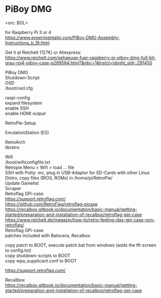 # PiBoy DMG
<src: BOL>  

for Raspberry Pi 3 or 4  
https://www.experimentalpi.com/PiBoy-DMG-Assembly-Instructions_b_18.html  

Get it at Reichelt (127€) or Aliexpress:  
https://www.reichelt.com/gehaeuse-fuer-raspberry-pi-piboy-dmg-full-kit-grau-rpi4-piboy-case-p289584.html?&nbc=1&trstct=lsbght_sldr::291450  

PiBoy DMG  
Shutdown-Script  
OSD  
/boot/osd.cfg  

raspi-config  
expand filesystem  
enable SSH  
enable HDMI output  

RetroPie-Setup  

EmulationStation (ES)  

RetroArch  
libretro  

Wifi  
/boot/wificonfigfile.txt  
Retropie Menu > Wifi > load ... file  
SSH with Putty: mc, plug in USB-Adaptor for SD-Cards with other Linux Distro, copy files (BIOS, ROMs) in /home/pi/RetroPie/  
Update Gamelist  
Scraper  
Retroflag GPi-case  
https://support.retroflag.com/  
https://github.com/RetroFlag/retroflag-picase  
https://recalbox.gitbook.io/documentation/basic-manual/getting-started/preparation-and-installation-of-recalbox/retroflag-gpi-case  
https://www.reichelt.de/magazin/how-to/retro-feeling-das-gpi-case-von-retroflag/  
Retroflag GPi-case  
patches included with Batocera, Recalbox.  

copy patch to BOOT, execute patch.bat from windows (adds the tft-screen to config.txt)  
copy shutdown-scripts to BOOT  
copy wpa_supplicant.conf to BOOT  

https://support.retroflag.com/  

Recallbox  
https://recalbox.gitbook.io/documentation/basic-manual/getting-started/preparation-and-installation-of-recalbox/retroflag-gpi-case  
